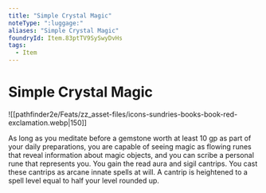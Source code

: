```yaml
---
title: "Simple Crystal Magic"
noteType: ":luggage:"
aliases: "Simple Crystal Magic"
foundryId: Item.83ptTV9SySwyDvHs
tags:
  - Item
---
```


# Simple Crystal Magic
![[pathfinder2e/Feats/zz_asset-files/icons-sundries-books-book-red-exclamation.webp|150]]

As long as you meditate before a gemstone worth at least 10 gp as part of your daily preparations, you are capable of seeing magic as flowing runes that reveal information about magic objects, and you can scribe a personal rune that represents you. You gain the read aura and sigil cantrips. You cast these cantrips as arcane innate spells at will. A cantrip is heightened to a spell level equal to half your level rounded up.

